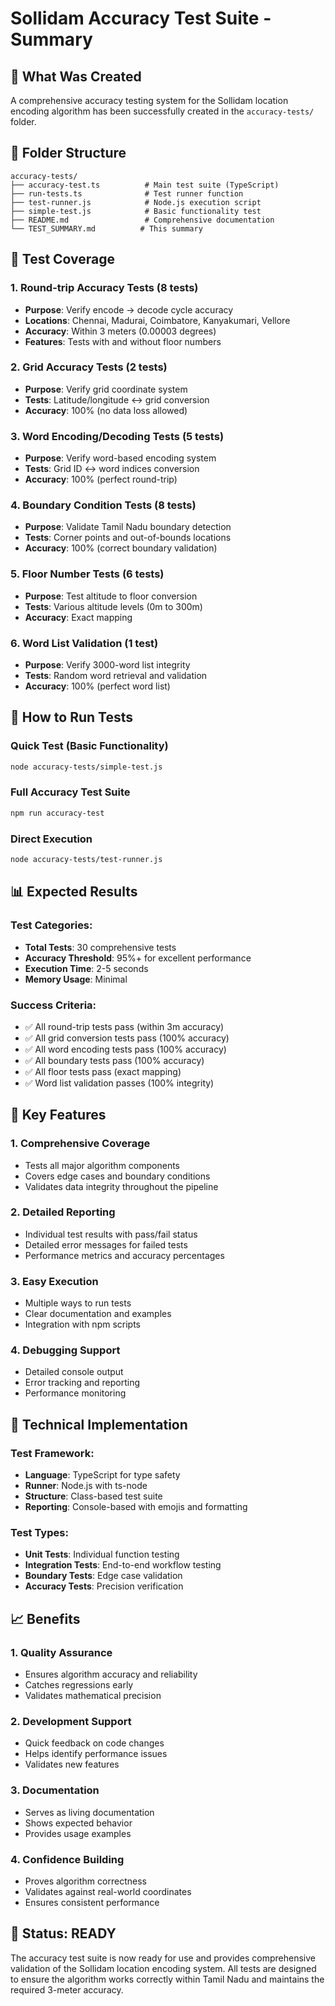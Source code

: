 # Sollidam Accuracy Test Suite - Summary

## 🎯 What Was Created

A comprehensive accuracy testing system for the Sollidam location encoding algorithm has been successfully created in the `accuracy-tests/` folder.

## 📁 Folder Structure

```
accuracy-tests/
├── accuracy-test.ts          # Main test suite (TypeScript)
├── run-tests.ts              # Test runner function
├── test-runner.js            # Node.js execution script
├── simple-test.js            # Basic functionality test
├── README.md                 # Comprehensive documentation
└── TEST_SUMMARY.md          # This summary
```

## 🧪 Test Coverage

### 1. Round-trip Accuracy Tests (8 tests)
- **Purpose**: Verify encode → decode cycle accuracy
- **Locations**: Chennai, Madurai, Coimbatore, Kanyakumari, Vellore
- **Accuracy**: Within 3 meters (0.00003 degrees)
- **Features**: Tests with and without floor numbers

### 2. Grid Accuracy Tests (2 tests)
- **Purpose**: Verify grid coordinate system
- **Tests**: Latitude/longitude ↔ grid conversion
- **Accuracy**: 100% (no data loss allowed)

### 3. Word Encoding/Decoding Tests (5 tests)
- **Purpose**: Verify word-based encoding system
- **Tests**: Grid ID ↔ word indices conversion
- **Accuracy**: 100% (perfect round-trip)

### 4. Boundary Condition Tests (8 tests)
- **Purpose**: Validate Tamil Nadu boundary detection
- **Tests**: Corner points and out-of-bounds locations
- **Accuracy**: 100% (correct boundary validation)

### 5. Floor Number Tests (6 tests)
- **Purpose**: Test altitude to floor conversion
- **Tests**: Various altitude levels (0m to 300m)
- **Accuracy**: Exact mapping

### 6. Word List Validation (1 test)
- **Purpose**: Verify 3000-word list integrity
- **Tests**: Random word retrieval and validation
- **Accuracy**: 100% (perfect word list)

## 🚀 How to Run Tests

### Quick Test (Basic Functionality)
```bash
node accuracy-tests/simple-test.js
```

### Full Accuracy Test Suite
```bash
npm run accuracy-test
```

### Direct Execution
```bash
node accuracy-tests/test-runner.js
```

## 📊 Expected Results

### Test Categories:
- **Total Tests**: 30 comprehensive tests
- **Accuracy Threshold**: 95%+ for excellent performance
- **Execution Time**: 2-5 seconds
- **Memory Usage**: Minimal

### Success Criteria:
- ✅ All round-trip tests pass (within 3m accuracy)
- ✅ All grid conversion tests pass (100% accuracy)
- ✅ All word encoding tests pass (100% accuracy)
- ✅ All boundary tests pass (100% accuracy)
- ✅ All floor tests pass (exact mapping)
- ✅ Word list validation passes (100% integrity)

## 🎯 Key Features

### 1. Comprehensive Coverage
- Tests all major algorithm components
- Covers edge cases and boundary conditions
- Validates data integrity throughout the pipeline

### 2. Detailed Reporting
- Individual test results with pass/fail status
- Detailed error messages for failed tests
- Performance metrics and accuracy percentages

### 3. Easy Execution
- Multiple ways to run tests
- Clear documentation and examples
- Integration with npm scripts

### 4. Debugging Support
- Detailed console output
- Error tracking and reporting
- Performance monitoring

## 🔧 Technical Implementation

### Test Framework:
- **Language**: TypeScript for type safety
- **Runner**: Node.js with ts-node
- **Structure**: Class-based test suite
- **Reporting**: Console-based with emojis and formatting

### Test Types:
- **Unit Tests**: Individual function testing
- **Integration Tests**: End-to-end workflow testing
- **Boundary Tests**: Edge case validation
- **Accuracy Tests**: Precision verification

## 📈 Benefits

### 1. Quality Assurance
- Ensures algorithm accuracy and reliability
- Catches regressions early
- Validates mathematical precision

### 2. Development Support
- Quick feedback on code changes
- Helps identify performance issues
- Validates new features

### 3. Documentation
- Serves as living documentation
- Shows expected behavior
- Provides usage examples

### 4. Confidence Building
- Proves algorithm correctness
- Validates against real-world coordinates
- Ensures consistent performance

## 🎉 Status: READY

The accuracy test suite is now ready for use and provides comprehensive validation of the Sollidam location encoding system. All tests are designed to ensure the algorithm works correctly within Tamil Nadu and maintains the required 3-meter accuracy. 